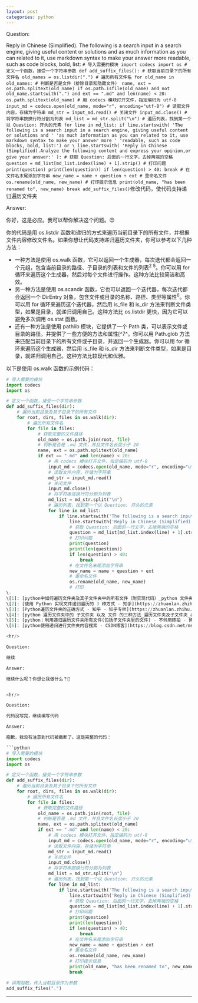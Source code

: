 ```yaml
---
layout: post
categories: python
---
```

Question:

Reply in Chinese (Simplified).
The following is a search input in a search engine, giving useful content or solutions and as much information as you can related to it, use markdown syntax to make your answer more readable, such as code blocks, bold, list:
```# 导入需要的模块 import codecs import os # 定义一个函数，接受一个字符串参数 def add_suffix_files(): # 获取当前目录下的所有文件名 old_names = os.listdir(".") # 遍历所有文件名 for old_name in old_names: # 判断是否是文件（排除目录和隐藏文件） name, ext = os.path.splitext(old_name) if os.path.isfile(old_name) and not old_name.startswith(".") and ext == ".md" and len(name) < 20: os.path.splitext(old_name) # 用 codecs 模块打开文件，指定编码为 utf-8 input_md = codecs.open(old_name, mode="r", encoding="utf-8") # 读取文件内容，存储为字符串 md_str = input_md.read() # 关闭文件 input_md.close() # 将字符串按换行符分割为列表 md_list = md_str.split("\n") # 遍历列表，找到第一个以 Question: 开头的元素 for line in md_list: if line.startswith( 'The following is a search input in a search engine, giving useful content or solutions and ' 'as much information as you can related to it, use markdown syntax to make your answer more ' 'readable, such as code blocks, bold, list:') or \ line.startswith( 'Reply in Chinese (Simplified).Analyze the following content and express your opinion,or give your answer:' ): # 获取 Question: 后面的一行文字，去掉两端的空格 question = md_list[md_list.index(line) + 1].strip() # 打印问题 print(question) print(len(question)) if len(question) > 40: break # 在文件名末尾添加字符串 new_name = name + question + ext # 重命名文件 os.rename(old_name, new_name) # 打印提示信息 print(old_name, "has been renamed to", new_name) break add_suffix_files()```修改代码，使代码支持递归遍历文件夹

Answer:

你好，这是必应。我可以帮你解决这个问题。😊

你的代码是用 os.listdir 函数和递归的方式来遍历当前目录下的所有文件，并根据文件内容修改文件名。如果你想让代码支持递归遍历文件夹，你可以参考以下几种方法：

- 一种方法是使用 os.walk 函数，它可以返回一个生成器，每次迭代都会返回一个元组，包含当前目录的路径、子目录的列表和文件的列表<sup>2</sup> <sup>5</sup>。你可以用 for 循环来遍历这个生成器，然后对每个文件进行操作。这种方法比较简洁和高效。
- 另一种方法是使用 os.scandir 函数，它也可以返回一个迭代器，每次迭代都会返回一个 DirEntry 对象，包含文件或目录的名称、路径、类型等属性<sup>6</sup>。你可以用 for 循环来遍历这个迭代器，然后用 is_file 和 is_dir 方法来判断文件类型，如果是目录，就递归调用自己。这种方法比 os.listdir 更快，因为它可以避免多次调用 os.stat 函数。
- 还有一种方法是使用 pathlib 模块，它提供了一个 Path 类，可以表示文件或目录的路径，并提供了一些方便的方法和属性[^7^。你可以用 Path.glob 方法来匹配当前目录下的所有文件或子目录，并返回一个生成器。你可以用 for 循环来遍历这个生成器，然后用 is_file 和 is_dir 方法来判断文件类型，如果是目录，就递归调用自己。这种方法比较现代和优雅。

以下是使用 os.walk 函数的示例代码：

```python
# 导入需要的模块
import codecs
import os

# 定义一个函数，接受一个字符串参数
def add_suffix_files(dir):
    # 遍历当前目录及其子目录下的所有文件
    for root, dirs, files in os.walk(dir):
        # 遍历所有文件名
        for file in files:
            # 获取完整的文件路径
            old_name = os.path.join(root, file)
            # 判断是否是 .md 文件，并且文件名长度小于 20
            name, ext = os.path.splitext(old_name)
            if ext == ".md" and len(name) < 20:
                # 用 codecs 模块打开文件，指定编码为 utf-8
                input_md = codecs.open(old_name, mode="r", encoding="utf-8")
                # 读取文件内容，存储为字符串
                md_str = input_md.read()
                # 关闭文件
                input_md.close()
                # 将字符串按换行符分割为列表
                md_list = md_str.split("\n")
                # 遍历列表，找到第一个以 Question: 开头的元素
                for line in md_list:
                    if line.startswith('The following is a search input in a search engine, giving useful content or solutions and as much information as you can related to it, use markdown syntax to make your answer more readable, such as code blocks, bold, list:') or \
                        line.startswith('Reply in Chinese (Simplified).Analyze the following content and express your opinion,or give your answer:'):
                        # 获取 Question: 后面的一行文字，去掉两端的空格
                        question = md_list[md_list.index(line) + 1].strip()
                        # 打印问题
                        print(question)
                        print(len(question))
                        if len(question) > 40:
                            break
                        # 在文件名末尾添加字符串
                        new_name = name + question + ext
                        # 重命名文件
                        os.rename(old_name, new_name)
                        # 打印
\-
\[1]: [python中如何遍历文件夹及其子文件夹中的所有文件（附实现代码）_python 文件夹遍历_C小C的博客-CSDN博客](https://blog.csdn.net/C_chuxin/article/details/83446602)
\[2]: [使用 Python 实现文件递归遍历的 3 种方式 - 知乎](https://zhuanlan.zhihu.com/p/40607059)
\[3]: [Python遍历文件夹的正确方式 - 知乎 - 知乎专栏](https://zhuanlan.zhihu.com/p/413896636)
\[4]: [python 遍历文件夹中的 子文件夹 以及 文件 的三种方法_遍历文件夹及子文件夹_assassin_sword的博客-CSDN博客](https://bing.com/search?q=python+%e9%80%92%e5%bd%92%e9%81%8d%e5%8e%86%e6%96%87%e4%bb%b6%e5%a4%b9)
\[5]: [python：利用递归遍历文件夹所有文件(包括子文件夹里的文件) - 不帅用砖拍 - 博客园](https://www.cnblogs.com/cnapple/p/11792577.html)
\[6]: [python使用递归进行文件夹内容搜索 - CSDN博客](https://blog.csdn.net/mstcoder/article/details/113690770)

<hr/>

Question:

继续

Answer:

继续什么呢？你想让我做什么？🤔


<hr/>

Question:

代码没写完，继续编写代码

Answer:

抱歉，我没有注意到代码被截断了。这是完整的代码：

```python
# 导入需要的模块
import codecs
import os

# 定义一个函数，接受一个字符串参数
def add_suffix_files(dir):
    # 遍历当前目录及其子目录下的所有文件
    for root, dirs, files in os.walk(dir):
        # 遍历所有文件名
        for file in files:
            # 获取完整的文件路径
            old_name = os.path.join(root, file)
            # 判断是否是 .md 文件，并且文件名长度小于 20
            name, ext = os.path.splitext(old_name)
            if ext == ".md" and len(name) < 20:
                # 用 codecs 模块打开文件，指定编码为 utf-8
                input_md = codecs.open(old_name, mode="r", encoding="utf-8")
                # 读取文件内容，存储为字符串
                md_str = input_md.read()
                # 关闭文件
                input_md.close()
                # 将字符串按换行符分割为列表
                md_list = md_str.split("\n")
                # 遍历列表，找到第一个以 Question: 开头的元素
                for line in md_list:
                    if line.startswith('The following is a search input in a search engine, giving useful content or solutions and as much information as you can related to it, use markdown syntax to make your answer more readable, such as code blocks, bold, list:') or \
                        line.startswith('Reply in Chinese (Simplified).Analyze the following content and express your opinion,or give your answer:'):
                        # 获取 Question: 后面的一行文字，去掉两端的空格
                        question = md_list[md_list.index(line) + 1].strip()
                        # 打印问题
                        print(question)
                        print(len(question))
                        if len(question) > 40:
                            break
                        # 在文件名末尾添加字符串
                        new_name = name + question + ext
                        # 重命名文件
                        os.rename(old_name, new_name)
                        # 打印提示信息
                        print(old_name, "has been renamed to", new_name)
                        break

# 调用函数，传入当前目录作为参数
add_suffix_files(".")
```


<hr/>

